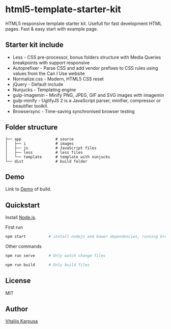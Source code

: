 # html5-template-starter-kit
HTML5 responsive template starter kit. Usefull for fast development HTML pages. Fast & easy start with example page.

## Starter kit include
* Less - CSS pre-processor, bonus folders structure with Media Queries breakpoints with support responsive
* Autoprefixer - Parse CSS and add vendor prefixes to CSS rules using values from the Can I Use website
* Normalize.css - Modern, HTML5 CSS reset
* jQuery - Default include
* Nunjucks - Templating engine
* gulp-imagemin - Minify PNG, JPEG, GIF and SVG images with imagemin
* gulp-minify - UglifyJS 2 is a JavaScript parser, minifier, compressor or beautifier toolkit.
* Browsersync - Time-saving synchronised browser testing

## Folder structure

    ├── app               # source
    │   ├── i             # images
    │   ├── js            # JavaScript files
    │   ├── less          # less files
    │   └── template      # template with nunjucks
    └── dist              # build folder

## Demo
Link to [Demo](https://karpusa.github.io/html5-template-starter-kit/) of build.

## Quickstart

Install [Node.js](https://nodejs.org/en/).

First run

```bash
npm start          # install nodejs and bower dependencies, running browserSync on http://localhost:3000/ and watch files changes.
```

Other commands

```bash
npm run serve      # Only watch change files
```

```bash
npm run build      # Only build files
```

## License

MIT

## Author

[Vitalijs Karpusa](http://www.karpusa.lv)

